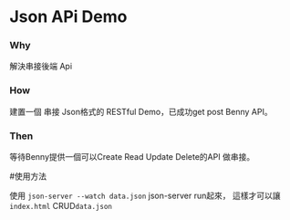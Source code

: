 # Json APi Demo

### Why

解決串接後端 Api

### How

建置一個 串接 Json格式的 RESTful Demo，已成功get post Benny API。

### Then

等待Benny提供一個可以Create Read Update Delete的API 做串接。

#使用方法

使用 `json-server --watch data.json` json-server run起來，
這樣才可以讓`index.html` CRUD`data.json`

